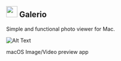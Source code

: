 ## <img src="https://i.imgur.com/GpfTLN0.png" width="30" height="30" /> Galerio

Simple and functional photo viewer for Mac.




![Alt Text](https://i.imgur.com/sC4bXws.jpg)

macOS Image/Video preview app
